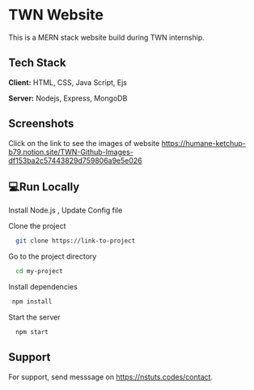 # TWN Website
This is a MERN stack website build during TWN internship.

## Tech Stack

**Client:** HTML, CSS, Java Script, Ejs

**Server:** Nodejs, Express, MongoDB
  

## Screenshots

Click on the link to see the images of website
https://humane-ketchup-b79.notion.site/TWN-Github-Images-df153ba2c57443829d759806a9e5e026

##  💻Run Locally

Install Node.js ,
Update Config file

Clone the project

```bash
  git clone https://link-to-project
```

Go to the project directory

```bash
  cd my-project
```

Install dependencies

```bash
 npm install 
```

Start the server

```bash
  npm start
```
## Support

For support, send messsage on https://nstuts.codes/contact.

